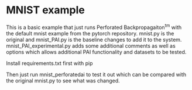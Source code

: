 # MNIST example

This is a basic example that just runs Perforated Backpropagaiton<sup>tm</sup> with the default mnist example from the pytorch repository.  mnist.py is the original and mnist_PAI.py is the baseline changes to add it to the system.  mnist_PAI_experimental.py adds some additional comments as well as options which allows additional PAI functionality and datasets to be tested.

Install requirements.txt first with pip

Then just run mnist_perforatedai to test it out which can be compared with the original mnist.py to see what was changed.
